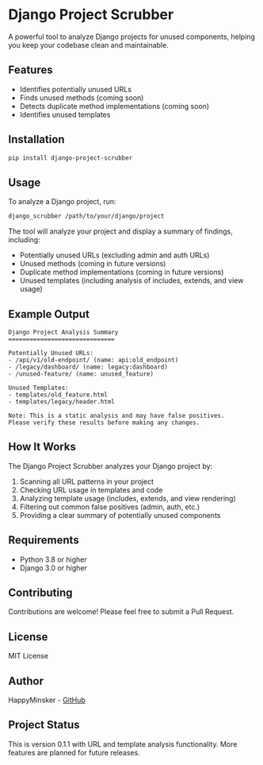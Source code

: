 # Django Project Scrubber

A powerful tool to analyze Django projects for unused components, helping you keep your codebase clean and maintainable.

## Features

- Identifies potentially unused URLs
- Finds unused methods (coming soon)
- Detects duplicate method implementations (coming soon)
- Identifies unused templates

## Installation

```bash
pip install django-project-scrubber
```

## Usage

To analyze a Django project, run:

```bash
django_scrubber /path/to/your/django/project
```

The tool will analyze your project and display a summary of findings, including:
- Potentially unused URLs (excluding admin and auth URLs)
- Unused methods (coming in future versions)
- Duplicate method implementations (coming in future versions)
- Unused templates (including analysis of includes, extends, and view usage)

## Example Output

```
Django Project Analysis Summary
==============================

Potentially Unused URLs:
- /api/v1/old-endpoint/ (name: api:old_endpoint)
- /legacy/dashboard/ (name: legacy:dashboard)
- /unused-feature/ (name: unused_feature)

Unused Templates:
- templates/old_feature.html
- templates/legacy/header.html

Note: This is a static analysis and may have false positives.
Please verify these results before making any changes.
```

## How It Works

The Django Project Scrubber analyzes your Django project by:
1. Scanning all URL patterns in your project
2. Checking URL usage in templates and code
3. Analyzing template usage (includes, extends, and view rendering)
4. Filtering out common false positives (admin, auth, etc.)
5. Providing a clear summary of potentially unused components

## Requirements

- Python 3.8 or higher
- Django 3.0 or higher

## Contributing

Contributions are welcome! Please feel free to submit a Pull Request.

## License

MIT License

## Author

HappyMinsker - [GitHub](https://github.com/HappyMinsker)

## Project Status

This is version 0.1.1 with URL and template analysis functionality. More features are planned for future releases. 
